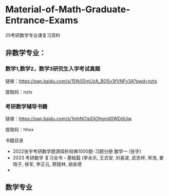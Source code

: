 # Material-of-Math-Graduate-Entrance-Exams
25考研数学专业课复习资料

## 非数学专业：
### 数学1,数学2，数学3研究生入学考试真题
链接：https://pan.baidu.com/s/15fkS5mUzA_BO5v3fVNFv3A?pwd=nztx 

提取码：nztx 

### 考研数学辅导书籍
链接：https://pan.baidu.com/s/1mhNCtpDiOltgnId0WDdUiw 

提取码：hhxx

书籍目录

* 2022张宇考研数学题源探析经典1000题-习题分册 数学一 (张宇)
* 2023 考研数学 复习全书・基础篇 (李永乐, 王式安, 刘喜波, 武忠祥, 宋浩, 姜晓子, 铁军, 李正元, 蔡隧林, 胡金德
* 

## 数学专业
